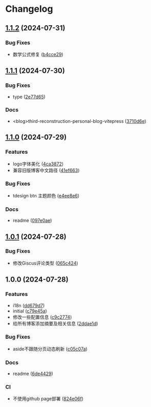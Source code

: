 # Changelog

## [1.1.2](https://github.com/Justin3go/justin3go.com/compare/v1.1.1...v1.1.2) (2024-07-31)


### Bug Fixes

* 数学公式修复 ([b4cce29](https://github.com/Justin3go/justin3go.com/commit/b4cce2993ae8c9553bcce8346f74ff730f4c4e8a))

## [1.1.1](https://github.com/Justin3go/justin3go.com/compare/v1.1.0...v1.1.1) (2024-07-30)


### Bug Fixes

* type ([2e77d65](https://github.com/Justin3go/justin3go.com/commit/2e77d65b8a2fc5db90401247a7bc0a5b5dac0c79))


### Docs

* &lt;blog&gt;third-reconstruction-personal-blog-vitepress ([3710d6e](https://github.com/Justin3go/justin3go.com/commit/3710d6e3e3de1b2c843f8210ea0782e080d92a2b))

## [1.1.0](https://github.com/Justin3go/justin3go.com/compare/v1.0.1...v1.1.0) (2024-07-29)


### Features

* logo字体美化 ([4ca3872](https://github.com/Justin3go/justin3go.com/commit/4ca3872af23cb50b012a1b5bb8c06e074dd33c38))
* 兼容旧版博客中文路径 ([41ef663](https://github.com/Justin3go/justin3go.com/commit/41ef663fd1d02e9a1c7078c2b774ccf1624e0dd2))


### Bug Fixes

* tdesign btn 主题颜色 ([e4ee8e6](https://github.com/Justin3go/justin3go.com/commit/e4ee8e6f283541eb0d6157b8a3982268fa8ed645))


### Docs

* readme ([097e0ae](https://github.com/Justin3go/justin3go.com/commit/097e0ae107a3d8949f90ba3c39d8509ac7689ff7))

## [1.0.1](https://github.com/Justin3go/justin3go.com/compare/v1.0.0...v1.0.1) (2024-07-28)


### Bug Fixes

* 修改Giscus评论类型 ([065c424](https://github.com/Justin3go/justin3go.com/commit/065c4240f8ff8b8a43b4d72273471156ad3a0c0d))

## 1.0.0 (2024-07-28)


### Features

* i18n ([dd679d7](https://github.com/Justin3go/justin3go.com/commit/dd679d70e6ec7881e92ba05b1f26189b378de0f8))
* initial ([c79e45a](https://github.com/Justin3go/justin3go.com/commit/c79e45afb050c08e0af92032e0c9d57ed07d443c))
* 修改一些配置信息 ([c9c2774](https://github.com/Justin3go/justin3go.com/commit/c9c277462f5735ce3ffa8a784dfde9cca672512c))
* 给所有博客添加摘要及相关信息 ([2ddae1d](https://github.com/Justin3go/justin3go.com/commit/2ddae1d2a5260b30ebd3f1a6a8fe227ad93da6e7))


### Bug Fixes

* aside不跟随分页动态刷新 ([c05c07a](https://github.com/Justin3go/justin3go.com/commit/c05c07af550cd4636b4c9d49d3b960800d5c97dc))


### Docs

* readme ([6de4429](https://github.com/Justin3go/justin3go.com/commit/6de4429458aeeac7588440c5a8576f0ab6e20010))


### CI

* 不使用github page部署 ([824e06f](https://github.com/Justin3go/justin3go.com/commit/824e06fe8e5abf45422f4e8a718f64d8f3d6e571))
